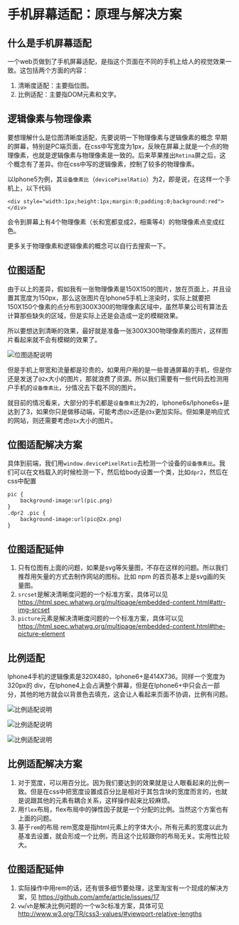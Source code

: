 # 手机屏幕适配：原理与解决方案

## 什么是手机屏幕适配
一个web页做到了手机屏幕适配，是指这个页面在不同的手机上给人的视觉效果一致。这包括两个方面的内容：
1. 清晰度适配：主要指位图。 
2. 比例适配：主要指DOM元素和文字。


## 逻辑像素与物理像素
要想理解什么是位图清晰度适配，先要说明一下物理像素与逻辑像素的概念
早期的屏幕，特别是PC端页面，在css中写宽度为1px，反映在屏幕上就是一个点的物理像素，也就是逻辑像素与物理像素是一致的。后来苹果推出`Retina`屏之后，这个概念有了差异。你在css中写的逻辑像素，控制了较多的物理像素。

以Iphone5为例，其`设备像素比`（`devicePixelRatio`）为2，即是说，在这样一个手机上，以下代码 

```
<div style="width:1px;height:1px;margin:0;padding:0;background:red"></div>
```

会令到屏幕上有4个物理像素（长和宽都变成2，相乘等4）的物理像素点变成红色。

更多关于物理像素和逻辑像素的概念可以自行去搜索一下。

## 位图适配
由于以上的差异，假如我有一张物理像素是150X150的图片，放在页面上，并且设置其宽度为150px，那么这张图片在Iphone5手机上渲染时，实际上就要把150X150个像素的点分布到300X300的物理像素区域中，虽然苹果公司有算法去计算那些缺失的区域，但是实际上还是会造成一定的模糊效果。

所以要想达到清晰的效果，最好就是准备一张300X300物理像素的图片，这样图片看起来就不会有模糊的效果了。

![位图适配说明](https://raw.githubusercontent.com/p2227/p2227.github.io/master/asset/1225adapt.png)

但是手机上带宽和流量都是珍贵的，如果用户用的是一些普通屏幕的手机，但是你还是发送了`@2x`大小的图片，那就浪费了资源。所以我们需要有一些代码去检测用户手机的`设备像素比`，分情况去下载不同的图片。

就目前的情况看来，大部分的手机都是`设备像素比`为2的，Iphone6s/Iphone6s+是达到了3，如果你只是做移动端，可能考虑`@2x`还是`@3x`更加实际。但如果是响应式的网站，则还需要考虑`@1x`大小的图片。

## 位图适配解决方案
具体到前端，我们用`window.devicePixelRatio`去检测一个设备的`设备像素比`。我们可以在文档载入的时候检测一下，然后给body设置一个类，比如`dpr2`，然后在css中配置
```
pic {
    background-image:url(pic.png)
}
.dpr2 .pic {
    background-image:url(pic@2x.png)
}
```

## 位图适配延伸
1. 只有位图有上面的问题，如果是svg等矢量图，不存在这样的问题。所以我们推荐用矢量的方式去制作网站的图标。比如 npm 的首页基本上是svg画的矢量图。
2. `srcset`是解决清晰度问题的一个标准方案，具体可以见  https://html.spec.whatwg.org/multipage/embedded-content.html#attr-img-srcset
3. `picture`元素是解决清晰度问题的一个标准方案，具体可以见  https://html.spec.whatwg.org/multipage/embedded-content.html#the-picture-element


## 比例适配
Iphone4手机的逻辑像素是320X480，Iphone6+是414X736。同样一个宽度为320px的 div，在Iphone4上会占满整个屏幕，但是在Iphone6+中只会占一部分，其他的地方就会以背景色去填充，这会让人看起来页面不协调，比例有问题。

![比例适配说明](https://raw.githubusercontent.com/p2227/p2227.github.io/master/asset/1225adapt2.png)

![比例适配说明](https://raw.githubusercontent.com/p2227/p2227.github.io/master/asset/1225adapt3.png)

![比例适配说明](https://raw.githubusercontent.com/p2227/p2227.github.io/master/asset/1225adapt4.png)


## 比例适配解决方案
1. 对于宽度，可以用百分比。因为我们要达到的效果就是让人眼看起来的比例一致。但是在css中把宽度设置成百分比是相对于其包含块的宽度而言的，也就是说跟其他的元素有耦合关系，这样操作起来比较麻烦。
2. 用`flex`布局，flex布局中的弹性因子就是一个分配的比例。当然这个方案也有上面的问题。
3. 基于`rem`的布局 rem宽度是指html元素上的字体大小，所有元素的宽度以此为基准去设置，就会形成一个比例，而且这个比较跟你的布局无关。实用性比较大。


## 位图适配延伸
1. 实际操作中用rem的话，还有很多细节要处理，这里淘宝有一个现成的解决方案，见 https://github.com/amfe/article/issues/17
2. `vw`/`vh`是解决比例问题的一个w3c标准方案，具体可见 http://www.w3.org/TR/css3-values/#viewport-relative-lengths